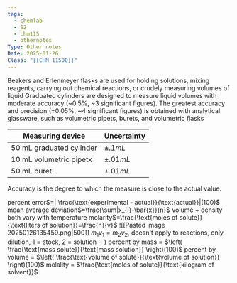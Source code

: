 ```yaml
---
tags:
  - chemlab
  - S2
  - chm115
  - othernotes
Type: Other notes
Date: 2025-01-26
Class: "[[CHM 11500]]"
---
```

Beakers and Erlenmeyer flasks are used for holding solutions, mixing reagents, carrying out chemical reactions, or crudely measuring volumes of liquid
Graduated cylinders are designed to measure liquid volumes with moderate accuracy (~0.5%, ~3 significant figures).
The greatest accuracy and precision (±0.05%, ~4 significant figures) is obtained with analytical glassware, such as volumetric pipets, burets, and volumetric flasks

| Measuring device         | Uncertainty |
| ------------------------ | ----------- |
| 50 mL graduated cylinder | $\pm.1mL$   |
| 10 mL volumetric pipetx  | $\pm.01mL$  |
| 50 mL buret              | $\pm.01mL$  |
Accuracy is the degree to which the measure is close to the actual value.

percent error$=| \frac{\text{experimental - actual}}{\text{actual}}|(100)$
mean average deviation$=\frac{\sum|x_{i}-\bar{x}}{n}$
volume + density both vary with temperature
molarity$=\frac{\text{moles of solute}}{\text{liters of solution}}=\frac{n}{v}$
![[Pasted image 20250126135459.png|500]]
$m_{1}v_{1}=m_{2}v_{2}$, doesn't apply to reactions, only dilution, 1 = stock, 2 = solution $:)$
percent by mass = $\left( \frac{\text{mass solute}}{\text{mass solution}} \right)(100)$
percent by volume = $\left( \frac{\text{volume of solute}}{\text{volume of solution}} \right)(100)$
molality = $\frac{\text{moles of solute}}{\text{kilogram of solvent}}$
